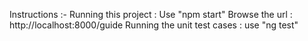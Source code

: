Instructions :-
Running this project : Use "npm start"
Browse the url : http://localhost:8000/guide
Running the unit test cases : use "ng test"


